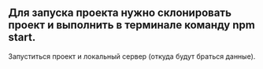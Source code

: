 ## Для запуска проекта нужно склонировать проект и выполнить в терминале команду npm start.
   Запуститься проект и локальный сервер (откуда будут браться данные).
